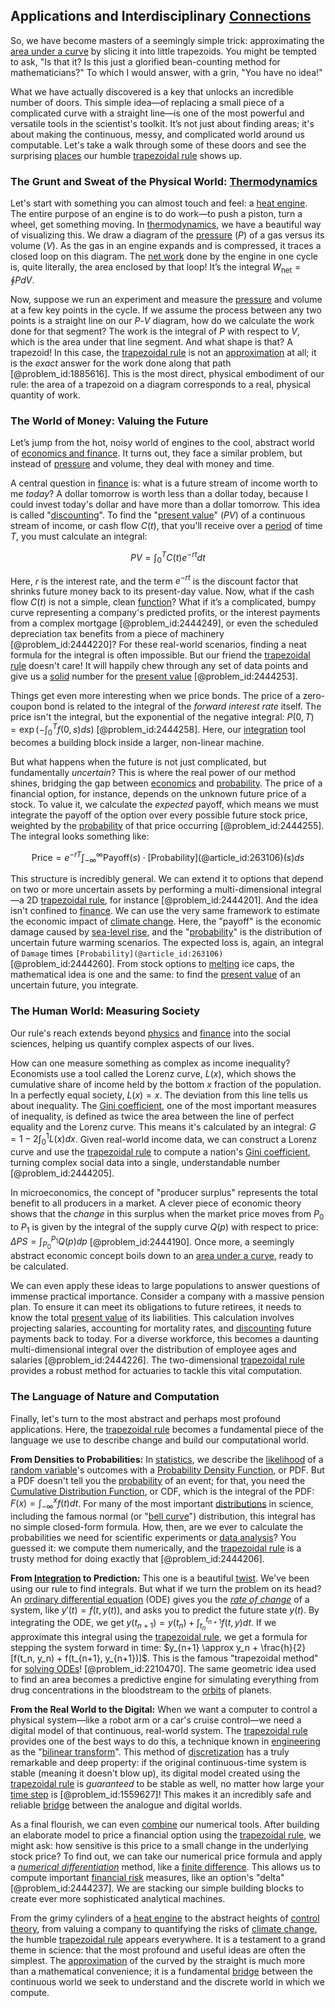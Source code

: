 ## Applications and Interdisciplinary [Connections](@article_id:193345)

So, we have become masters of a seemingly simple trick: approximating the [area under a curve](@article_id:138222) by slicing it into little trapezoids. You might be tempted to ask, "Is that it? Is this just a glorified bean-counting method for mathematicians?" To which I would answer, with a grin, "You have no idea!"

What we have actually discovered is a key that unlocks an incredible number of doors. This simple idea—of replacing a small piece of a complicated curve with a straight line—is one of the most powerful and versatile tools in the scientist's toolkit. It’s not just about finding areas; it's about making the continuous, messy, and complicated world around us computable. Let's take a walk through some of these doors and see the surprising [places](@article_id:187379) our humble [trapezoidal rule](@article_id:144881) shows up.

### The Grunt and Sweat of the Physical World: [Thermodynamics](@article_id:140627)

Let's start with something you can almost touch and feel: a [heat engine](@article_id:141837). The entire purpose of an engine is to do work—to push a piston, turn a wheel, get something moving. In [thermodynamics](@article_id:140627), we have a beautiful way of visualizing this. We draw a diagram of the [pressure](@article_id:141669) ($P$) of a gas versus its volume ($V$). As the gas in an engine expands and is compressed, it traces a closed loop on this diagram. The [net work](@article_id:195323) done by the engine in one cycle is, quite literally, the area enclosed by that loop! It’s the integral $W_{\text{net}} = \oint P dV$.

Now, suppose we run an experiment and measure the [pressure](@article_id:141669) and volume at a few key points in the cycle. If we assume the process between any two points is a straight line on our $P$-$V$ diagram, how do we calculate the work done for that segment? The work is the integral of $P$ with respect to $V$, which is the area under that line segment. And what shape is that? A trapezoid! In this case, the [trapezoidal rule](@article_id:144881) is not an [approximation](@article_id:165874) at all; it is the *exact* answer for the work done along that path [@problem_id:1885616]. This is the most direct, physical embodiment of our rule: the area of a trapezoid on a diagram corresponds to a real, physical quantity of work.

### The World of Money: Valuing the Future

Let’s jump from the hot, noisy world of engines to the cool, abstract world of [economics and finance](@article_id:139616). It turns out, they face a similar problem, but instead of [pressure](@article_id:141669) and volume, they deal with money and time.

A central question in [finance](@article_id:144433) is: what is a future stream of income worth to me *today*? A dollar tomorrow is worth less than a dollar today, because I could invest today's dollar and have more than a dollar tomorrow. This idea is called "[discounting](@article_id:138676)". To find the "[present value](@article_id:140669)" ($PV$) of a continuous stream of income, or cash flow $C(t)$, that you'll receive over a [period](@article_id:169165) of time $T$, you must calculate an integral:

$$
PV = \int_{0}^{T} C(t) e^{-rt} dt
$$

Here, $r$ is the interest rate, and the term $e^{-rt}$ is the discount factor that shrinks future money back to its present-day value. Now, what if the cash flow $C(t)$ is not a simple, clean [function](@article_id:141001)? What if it’s a complicated, bumpy curve representing a company's predicted profits, or the interest payments from a complex mortgage [@problem_id:2444249], or even the scheduled depreciation tax benefits from a piece of machinery [@problem_id:2444220]? For these real-world scenarios, finding a neat formula for the integral is often impossible. But our friend the [trapezoidal rule](@article_id:144881) doesn't care! It will happily chew through any set of data points and give us a [solid](@article_id:159039) number for the [present value](@article_id:140669) [@problem_id:2444253].

Things get even more interesting when we price bonds. The price of a zero-coupon bond is related to the integral of the *forward interest rate* itself. The price isn't the integral, but the exponential of the negative integral: $P(0,T) = \exp\left(-\int_0^T f(0,s) ds\right)$ [@problem_id:2444258]. Here, our [integration](@article_id:158448) tool becomes a building block inside a larger, non-linear machine.

But what happens when the future is not just complicated, but fundamentally *uncertain*? This is where the real power of our method shines, bridging the gap between [economics](@article_id:271560) and [probability](@article_id:263106). The price of a financial option, for instance, depends on the unknown future price of a stock. To value it, we calculate the *expected* payoff, which means we must integrate the payoff of the option over every possible future stock price, weighted by the [probability](@article_id:263106) of that price occurring [@problem_id:2444255]. The integral looks something like:

$$
\text{Price} = e^{-rT} \int_{-\infty}^{\infty} \text{Payoff}(s) \cdot \text{[Probability](@article_id:263106)}(s) ds
$$

This structure is incredibly general. We can extend it to options that depend on two or more uncertain assets by performing a multi-dimensional integral—a 2D [trapezoidal rule](@article_id:144881), for instance [@problem_id:2444201]. And the idea isn't confined to [finance](@article_id:144433). We can use the very same framework to estimate the economic impact of [climate change](@article_id:138399). Here, the "payoff" is the economic damage caused by [sea-level rise](@article_id:184719), and the "[probability](@article_id:263106)" is the distribution of uncertain future warming scenarios. The expected loss is, again, an integral of `Damage` times `[Probability](@article_id:263106)` [@problem_id:2444260]. From stock options to [melting](@article_id:139852) ice caps, the mathematical idea is one and the same: to find the [present value](@article_id:140669) of an uncertain future, you integrate.

### The Human World: Measuring Society

Our rule's reach extends beyond [physics](@article_id:144980) and [finance](@article_id:144433) into the social sciences, helping us quantify complex aspects of our lives.

How can one measure something as complex as income inequality? Economists use a tool called the Lorenz curve, $L(x)$, which shows the cumulative share of income held by the bottom $x$ fraction of the population. In a perfectly equal society, $L(x)=x$. The deviation from this line tells us about inequality. The [Gini coefficient](@article_id:143105), one of the most important measures of inequality, is defined as twice the area between the line of perfect equality and the Lorenz curve. This means it's calculated by an integral: $G = 1 - 2\int_0^1 L(x) dx$. Given real-world income data, we can construct a Lorenz curve and use the [trapezoidal rule](@article_id:144881) to compute a nation's [Gini coefficient](@article_id:143105), turning complex social data into a single, understandable number [@problem_id:2444205].

In microeconomics, the concept of "producer surplus" represents the total benefit to all producers in a market. A clever piece of economic theory shows that the *change* in this surplus when the market price moves from $P_0$ to $P_1$ is given by the integral of the supply curve $Q(p)$ with respect to price: $\Delta PS = \int_{P_0}^{P_1} Q(p) dp$ [@problem_id:2444190]. Once more, a seemingly abstract economic concept boils down to an [area under a curve](@article_id:138222), ready to be calculated.

We can even apply these ideas to large populations to answer questions of immense practical importance. Consider a company with a massive pension plan. To ensure it can meet its obligations to future retirees, it needs to know the total [present value](@article_id:140669) of its liabilities. This calculation involves projecting salaries, accounting for mortality rates, and [discounting](@article_id:138676) future payments back to today. For a diverse workforce, this becomes a daunting multi-dimensional integral over the distribution of employee ages and salaries [@problem_id:2444226]. The two-dimensional [trapezoidal rule](@article_id:144881) provides a robust method for actuaries to tackle this vital computation.

### The Language of Nature and Computation

Finally, let's turn to the most abstract and perhaps most profound applications. Here, the [trapezoidal rule](@article_id:144881) becomes a fundamental piece of the language we use to describe change and build our computational world.

**From Densities to Probabilities:** In [statistics](@article_id:260282), we describe the [likelihood](@article_id:166625) of a [random variable](@article_id:194836)'s outcomes with a [Probability Density Function](@article_id:140116), or PDF. But a PDF doesn't tell you the [probability](@article_id:263106) of an event; for that, you need the [Cumulative Distribution Function](@article_id:142641), or CDF, which is the integral of the PDF: $F(x) = \int_{-\infty}^x f(t) dt$. For many of the most important [distributions](@article_id:177476) in science, including the famous normal (or "[bell curve](@article_id:150323)") distribution, this integral has no simple closed-form formula. How, then, are we ever to calculate the probabilities we need for scientific experiments or [data analysis](@article_id:148577)? You guessed it: we compute them numerically, and the [trapezoidal rule](@article_id:144881) is a trusty method for doing exactly that [@problem_id:2444206].

**From [Integration](@article_id:158448) to Prediction:** This one is a beautiful [twist](@article_id:199796). We've been using our rule to find integrals. But what if we turn the problem on its head? An [ordinary differential equation](@article_id:168127) (ODE) gives you the *[rate of change](@article_id:158276)* of a system, like $y'(t) = f(t, y(t))$, and asks you to predict the future state $y(t)$. By integrating the ODE, we get $y(t_{n+1}) = y(t_{n}) + \int_{t_n}^{t_{n+1}} f(t, y) dt$. If we approximate this integral using the [trapezoidal rule](@article_id:144881), we get a formula for stepping the system forward in time: $y_{n+1} \approx y_n + \frac{h}{2} [f(t_n, y_n) + f(t_{n+1}, y_{n+1})]$. This is the famous "trapezoidal method" for [solving ODEs](@article_id:145005)! [@problem_id:2210470]. The same geometric idea used to find an area becomes a predictive engine for simulating everything from drug concentrations in the bloodstream to the [orbits](@article_id:261137) of planets.

**From the Real World to the Digital:** When we want a computer to control a physical system—like a robot arm or a car's cruise control—we need a digital model of that continuous, real-world system. The [trapezoidal rule](@article_id:144881) provides one of the best ways to do this, a technique known in [engineering](@article_id:275179) as the "[bilinear transform](@article_id:270261)". This method of [discretization](@article_id:144518) has a truly remarkable and deep property: if the original continuous-time system is stable (meaning it doesn't blow up), its digital model created using the [trapezoidal rule](@article_id:144881) is *guaranteed* to be stable as well, no matter how large your [time step](@article_id:136673) is [@problem_id:1559627]! This makes it an incredibly safe and reliable [bridge](@article_id:264840) between the analogue and digital worlds.

As a final flourish, we can even [combine](@article_id:263454) our numerical tools. After building an elaborate model to price a financial option using the [trapezoidal rule](@article_id:144881), we might ask: how sensitive is this price to a small change in the underlying stock price? To find out, we can take our numerical price formula and apply a *[numerical differentiation](@article_id:143958)* method, like a [finite difference](@article_id:141869). This allows us to compute important [financial risk](@article_id:137603) measures, like an option's "delta" [@problem_id:2444237]. We are stacking our simple building blocks to create ever more sophisticated analytical machines.

From the grimy cylinders of a [heat engine](@article_id:141837) to the abstract heights of [control theory](@article_id:136752), from valuing a company to quantifying the risks of [climate change](@article_id:138399), the humble [trapezoidal rule](@article_id:144881) appears everywhere. It is a testament to a grand theme in science: that the most profound and useful ideas are often the simplest. The [approximation](@article_id:165874) of the curved by the straight is much more than a mathematical convenience; it is a fundamental [bridge](@article_id:264840) between the continuous world we seek to understand and the discrete world in which we compute.